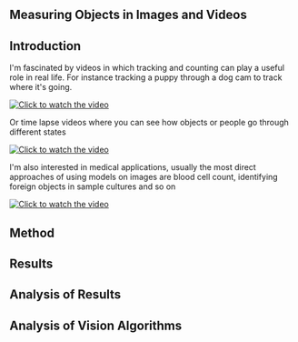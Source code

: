 
## Measuring Objects in Images and Videos 

## Introduction 

I'm fascinated by videos in which tracking and counting can play a useful role in real life. For instance tracking a puppy through a dog cam to track where it's going.

[![Click to watch the video](http://img.youtube.com/vi/Dj5o17kMBDU/0.jpg)](https://youtu.be/Dj5o17kMBDU)

Or time lapse videos where you can see how objects or people go through different states

[![Click to watch the video](https://img.youtube.com/vi/w77zPAtVTuI/0.jpg)](https://youtu.be/w77zPAtVTuI)


I'm also interested in medical applications,  usually the most direct approaches of using models on images are blood cell count, identifying foreign objects in sample cultures and so on

[![Click to watch the video](https://img.youtube.com/vi/RxHTaTmPlwQ/0.jpg)](https://www.youtube.com/watch?v=RxHTaTmPlwQ)


## Method


## Results

## Analysis of Results 


## Analysis of Vision Algorithms

